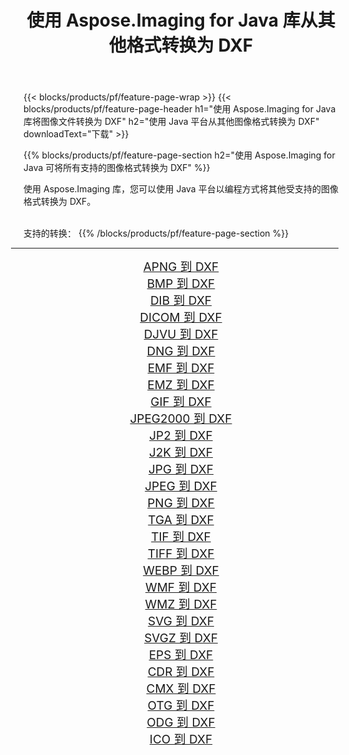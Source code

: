 ﻿---
title: 使用 Aspose.Imaging for Java 库从其他格式转换为 DXF 
weight: 3920
url: /zh-hans/java/conversion/to/dxf/ 
lang: zh-hans
langdirlevel: 2
locales: zh-hans,ja,it,ru,de,es,fr,nl,id,lt,pl,pt,vi,tr,ko,zh-hant,ar,hi,th,sv,cs,uk,he
description: 使用 Aspose.Imaging，您可以使用 Java 从其他格式转换为 DXF
---

{{< blocks/products/pf/feature-page-wrap >}}
{{< blocks/products/pf/feature-page-header h1="使用 Aspose.Imaging for Java 库将图像文件转换为 DXF" h2="使用 Java 平台从其他图像格式转换为 DXF" downloadText="下载" >}}


{{% blocks/products/pf/feature-page-section  h2="使用 Aspose.Imaging for Java 可将所有支持的图像格式转换为 DXF" %}}
<p align=justify>使用 Aspose.Imaging 库，您可以使用 Java 平台以编程方式将其他受支持的图像格式转换为 DXF。</p>
<br/>
支持的转换：
{{% /blocks/products/pf/feature-page-section %}}
<div class="container-fluid productfamilypage bg-gray">
    <div class="convertypes bg-gray agp-content section">
        <div class="container">
		<hr style="margin-left:-20px;"/>
		<div class="row other-converters" style="gap: 10px;font-size: 19px;text-align:center;">
		    <div class='col-md-2 other-converter remove-lp remove-rp'><a href="/imaging/zh-hans/java/conversion/apng-to-dxf/" style="padding:15px;">APNG 到 DXF</a></div>
<div class='col-md-2 other-converter remove-lp remove-rp'><a href="/imaging/zh-hans/java/conversion/bmp-to-dxf/" style="padding:15px;">BMP 到 DXF</a></div>
<div class='col-md-2 other-converter remove-lp remove-rp'><a href="/imaging/zh-hans/java/conversion/dib-to-dxf/" style="padding:15px;">DIB 到 DXF</a></div>
<div class='col-md-2 other-converter remove-lp remove-rp'><a href="/imaging/zh-hans/java/conversion/dicom-to-dxf/" style="padding:15px;">DICOM 到 DXF</a></div>
<div class='col-md-2 other-converter remove-lp remove-rp'><a href="/imaging/zh-hans/java/conversion/djvu-to-dxf/" style="padding:15px;">DJVU 到 DXF</a></div>
<div class='col-md-2 other-converter remove-lp remove-rp'><a href="/imaging/zh-hans/java/conversion/dng-to-dxf/" style="padding:15px;">DNG 到 DXF</a></div>
<div class='col-md-2 other-converter remove-lp remove-rp'><a href="/imaging/zh-hans/java/conversion/emf-to-dxf/" style="padding:15px;">EMF 到 DXF</a></div>
<div class='col-md-2 other-converter remove-lp remove-rp'><a href="/imaging/zh-hans/java/conversion/emz-to-dxf/" style="padding:15px;">EMZ 到 DXF</a></div>
<div class='col-md-2 other-converter remove-lp remove-rp'><a href="/imaging/zh-hans/java/conversion/gif-to-dxf/" style="padding:15px;">GIF 到 DXF</a></div>
<div class='col-md-2 other-converter remove-lp remove-rp'><a href="/imaging/zh-hans/java/conversion/jpeg2000-to-dxf/" style="padding:15px;">JPEG2000 到 DXF</a></div>
<div class='col-md-2 other-converter remove-lp remove-rp'><a href="/imaging/zh-hans/java/conversion/jp2-to-dxf/" style="padding:15px;">JP2 到 DXF</a></div>
<div class='col-md-2 other-converter remove-lp remove-rp'><a href="/imaging/zh-hans/java/conversion/j2k-to-dxf/" style="padding:15px;">J2K 到 DXF</a></div>
<div class='col-md-2 other-converter remove-lp remove-rp'><a href="/imaging/zh-hans/java/conversion/jpg-to-dxf/" style="padding:15px;">JPG 到 DXF</a></div>
<div class='col-md-2 other-converter remove-lp remove-rp'><a href="/imaging/zh-hans/java/conversion/jpeg-to-dxf/" style="padding:15px;">JPEG 到 DXF</a></div>
<div class='col-md-2 other-converter remove-lp remove-rp'><a href="/imaging/zh-hans/java/conversion/png-to-dxf/" style="padding:15px;">PNG 到 DXF</a></div>
<div class='col-md-2 other-converter remove-lp remove-rp'><a href="/imaging/zh-hans/java/conversion/tga-to-dxf/" style="padding:15px;">TGA 到 DXF</a></div>
<div class='col-md-2 other-converter remove-lp remove-rp'><a href="/imaging/zh-hans/java/conversion/tif-to-dxf/" style="padding:15px;">TIF 到 DXF</a></div>
<div class='col-md-2 other-converter remove-lp remove-rp'><a href="/imaging/zh-hans/java/conversion/tiff-to-dxf/" style="padding:15px;">TIFF 到 DXF</a></div>
<div class='col-md-2 other-converter remove-lp remove-rp'><a href="/imaging/zh-hans/java/conversion/webp-to-dxf/" style="padding:15px;">WEBP 到 DXF</a></div>
<div class='col-md-2 other-converter remove-lp remove-rp'><a href="/imaging/zh-hans/java/conversion/wmf-to-dxf/" style="padding:15px;">WMF 到 DXF</a></div>
<div class='col-md-2 other-converter remove-lp remove-rp'><a href="/imaging/zh-hans/java/conversion/wmz-to-dxf/" style="padding:15px;">WMZ 到 DXF</a></div>
<div class='col-md-2 other-converter remove-lp remove-rp'><a href="/imaging/zh-hans/java/conversion/svg-to-dxf/" style="padding:15px;">SVG 到 DXF</a></div>
<div class='col-md-2 other-converter remove-lp remove-rp'><a href="/imaging/zh-hans/java/conversion/svgz-to-dxf/" style="padding:15px;">SVGZ 到 DXF</a></div>
<div class='col-md-2 other-converter remove-lp remove-rp'><a href="/imaging/zh-hans/java/conversion/eps-to-dxf/" style="padding:15px;">EPS 到 DXF</a></div>
<div class='col-md-2 other-converter remove-lp remove-rp'><a href="/imaging/zh-hans/java/conversion/cdr-to-dxf/" style="padding:15px;">CDR 到 DXF</a></div>
<div class='col-md-2 other-converter remove-lp remove-rp'><a href="/imaging/zh-hans/java/conversion/cmx-to-dxf/" style="padding:15px;">CMX 到 DXF</a></div>
<div class='col-md-2 other-converter remove-lp remove-rp'><a href="/imaging/zh-hans/java/conversion/otg-to-dxf/" style="padding:15px;">OTG 到 DXF</a></div>
<div class='col-md-2 other-converter remove-lp remove-rp'><a href="/imaging/zh-hans/java/conversion/odg-to-dxf/" style="padding:15px;">ODG 到 DXF</a></div>
<div class='col-md-2 other-converter remove-lp remove-rp'><a href="/imaging/zh-hans/java/conversion/ico-to-dxf/" style="padding:15px;">ICO 到 DXF</a></div>
                </div>
        </div>
    </div>
</div>
<br/>

